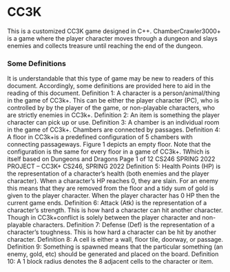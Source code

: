 # CC3K
This is a customized CC3K game designed in C++.
ChamberCrawler3000+ is a game where the player character moves through a dungeon and slays enemies and collects treasure until reaching the end of the dungeon.

### Some Definitions
It is understandable that this type of game may be new to readers of this document. Accordingly, some definitions are provided
here to aid in the reading of this document.
Definition 1: A character is a person/animal/thing in the game of CC3k+. This can be either the player character (PC), who
is controlled by by the player of the game, or non-playable characters, who are strictly enemies in CC3k+.
Definition 2: An item is something the player character can pick up or use.
Definition 3: A chamber is an individual room in the game of CC3k+. Chambers are connected by passages.
Definition 4: A floor in CC3k+is a predefined configuration of 5 chambers with connecting passageways. Figure 1 depicts
an empty floor. Note that the configuration is the same for every floor in a game of CC3k+.
1Which is itself based on Dungeons and Dragons
Page 1 of 12
CS246 SPRING 2022 PROJECT – CC3K+ CS246, SPRING 2022
Definition 5: Health Points (HP) is the representation of a character’s health (both enemies and the player character). When
a character’s HP reaches 0, they are slain. For an enemy this means that they are removed from the floor and a tidy sum
of gold is given to the player character. When the player character has 0 HP then the current game ends.
Definition 6: Attack (Atk) is the representation of a character’s strength. This is how hard a character can hit another
character. Though in CC3k+conflict is solely between the player character and non-playable characters.
Definition 7: Defense (Def) is the representation of a character’s toughness. This is how hard a character can be hit by
another character.
Definition 8: A cell is either a wall, floor tile, doorway, or passage.
Definition 9: Something is spawned means that the particular something (an enemy, gold, etc) should be generated and
placed on the board.
Definition 10: A 1 block radius denotes the 8 adjacent cells to the character or item.
